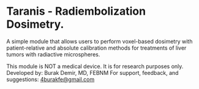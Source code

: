 # Taranis - Radiembolization Dosimetry. 

A simple module that allows users to perform voxel-based dosimetry with patient-relative 
and absolute calibration methods for treatments of liver tumors with radiactive microspheres.

This module is NOT a medical device. It is for research purposes only.
Developed by: Burak Demir, MD, FEBNM
For support, feedback, and suggestions: 4burakfe@gmail.com
